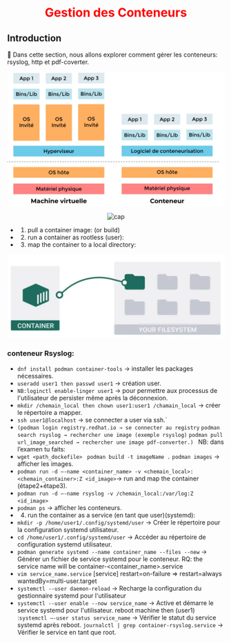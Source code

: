 <h1 align="center" style="color: red;"> Gestion des Conteneurs</h1>

## Introduction
👋 Dans cette section, nous allons explorer comment gérer les conteneurs: rsyslog, http et pdf-coverter.  

<p align="center">
  <img src="images/Container.JPG" alt="cap" style="width: 600px;"/>
</p>  
<p align="center">
  <img src="docker.png" alt="cap" style="width: 600px;"/>
</p> 

- 1) pull a container image: (or build)
- 2) run a container as rootless (user):
- 3) map the container to a local directory:
<p align="center">
  <img src="images/map.JPG" alt="cap" style="width: 600px;"/>
</p>  

### conteneur Rsyslog:
- `dnf install podman container-tools` → installer les packages nécessaires.
- `useradd user1 then passwd user1` → création user.
- `NB:loginctl enable-linger user1` → pour permettre aux processus de l'utilisateur de persister même après la déconnexion.
- `mkdir /chemain_local then chown user1:user1 /chamain_local` → créer le répertoire a mapper.
- `ssh user1@localhost` → se connecter a user via ssh.`
- `(podman login registry.redhat.io → se connecter au registry`
`podman search rsyslog → rechercher une image (exemple rsyslog)`
`podman pull url_image_searched → rechercher une image pdf-converter.) `
NB: dans l’examen tu faits: 
- `wget <path_dockefile> `
`podman build -t imageName .`
`podman images` → afficher les images.
- `podman run -d –-name <container_name> -v <chemain_local>:<chemain_container>:Z <id_image>`→ run and map the container (étape2+étape3).
- `podman run -d –-name rsyslog -v /chemain_local:/var/log:Z <id_image>`
- `podman ps` → afficher les conteneurs.
- 4) run the container as a service (en tant que user)(systemd):
- `mkdir -p /home/user1/.config/systemd/user` → Créer le répertoire pour la configuration systemd utilisateur.
- `cd /home/user1/.config/systemd/user` → Accéder au répertoire de configuration systemd utilisateur.
- `podman generate systemd --name container_name --files --new` → Générer un fichier de service systemd pour le conteneur.
RQ: the service name will be container-<container_name>.service
- `vim service_name.service`
[service]
restart=on-failure ⇒ restart=always
wantedBy=multi-user.target
- `systemctl --user daemon-reload`  → Recharge la configuration du gestionnaire systemd pour l'utilisateur
- `systemctl --user enable --now service_name`  → Active et démarre le service systemd pour l'utilisateur.
reboot machine then (user1) :`systemctl –-user status service_name` → Vérifier le statut du service systemd après reboot.
`journalctl | grep container-rsyslog.service` → Vérifier le service en tant que root.

<!--

Pratique:
conteneur Apache:
Launch an httpd container in Podman from this image registry.access.redhat.com/ubi9/httpd-24 that meets the following conditions:
The container is started as a rootless container by the user webadmin.
The container must be accessible on port 8081 of the host.
The container uses the name web.
The directory /home/webadmin/html on the host must be mapped to /var/www/html in the container.
Generate a systemd service for this container (using the path ~/.config/systemd/user).
Rq: podman run -d –-name <container_name> -p <user_port>:<container_port> -v <chemain_local>:<chemain_container>:Z <id_image>→ option p for port mapping.
Rq: podman rm --force  <id_conteneur>
   podman ps
   podman rmi --force <id_image>
   podman images → pour effacer un conteneur.
useradd webadmin	 passwd webadmin
loginctl enable-linger webadmin  
mkdir /home/webad/html
echo ‘hi’ > /home/webadmin/html/index.html
chown webadmin:webadmin /home/webadmin/html
chown webadmin:webadmin /home/webadmin/html/index.html
ssh webadmin@localhost
podman pull registry.access.redhat.com/ubi9/httpd-24
podman images
podman inspect <id_image> | grep -i expose → vérifier le port de conteneur à créer : 8080 pour cette image 
podman run -d --name web -p 8081:8080 -v /home/webadmin/html:/var/www/html:Z <id_image>
podman ps
mkdir -p ~/.config/systemd/user
cd ~/.config/systemd/user
podman generate systemd --name web --files --new
systemctl --user daemon-reload
systemctl --user enable --now container-web.service
systemctl --user status  container-web.service
curl localhost:8081
podman exec -it web bash
curl localhost:8080
(root) → journalctlctl | grep container-web.service

















conteneur pdfconverter:
Théorique:
Le conteneur "pdf-converter" est conçu pour exécuter un script Python nommé "pdf_converter.py" afin de convertir des fichiers texte en fichiers PDF. L'environnement est configuré pour fonctionner sous Red Hat en utilisant ‘Podman’ plutôt que Docker. Un fichier Dockerfile est fourni, détaillant les étapes nécessaires à la construction de l'image Podman. Une fois cette image construite, le conteneur peut être lancé pour effectuer la conversion des fichiers texte en PDF.

/data/input			/data/output

dnf install podman container-tools
useradd pod
passwd pod  → création utilisateur pod.
mkdir -p /data/input /data/output  → création des répertoires locaux.
chown -R pod:pod /data/* 
ls -ld /data
chown pod:pod /data  → changer le propriétaire et le groupe propriétaire de répertoire data et de ses contenus en pod et pod.
chmod -R 777 /data/*
or chmod -R 777 /data/input 
chmod -R 777 /data/output   → ajouter toutes les permissions au répertoires.
echo “file” > /data/input/file.txt  → ajouter un fichier .txt au répertoire input pour simuler la conversion.
chown pod:pod /data/input/file.txt  → changer le propriétaire et le groupe propriétaire de fichier en pod et pod.
loginctl enable-linger pod
ssh pod@localhost
wget https://raw.githubusercontent.com/sachinyadav3496/Text-To-
PDF/master/pdf_converter.py
wget https://raw.githubusercontent.com/sachinyadav3496/Text-To-
PDF/master/Dockerfile
ls
→ télécharger dockerfile et pdf_converter.py qui sont nécessaires pour la construction de l’image et la conversion.
podman build -t pdf .
podman images  → construire l’image depuis dockerfile.
podman run -d --name pdfconverter -v /data/input:/data/input:Z -v /data/output:/data/output:Z <image_id>
podman ps  → exécuter le conteneur tel que /data/input en local sera mappé sur /data/input dans le conteneur pour stocker les fichiers .txt, et /data/output en local sera mappé sur/data/output dans le conteneur pour stocker le fichier convertit en pdf.
mkdir -p ~/.config/systemd/user
cd .config/systemd/user
podman generate systemd --name pdfconverter --files --new
systemctl --user daemon-reload
systemctl --user enable --now container-pdfconverter.service
systemctl --user restart --now container-pdfconverter.service
systemctl --user status container-pdfconverter.service
 → run it as a service.
podman exec -it pdfconverter bash
ls /data/output → vérifier que le fichier.txt et convertit en fichier.pdf
exit 
(root) reboot
journalctl | grep container-pdfconverter.service
 → vérifier le service en tant que root.
-->